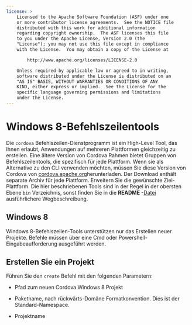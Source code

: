 ```yaml
---
license: >
    Licensed to the Apache Software Foundation (ASF) under one
    or more contributor license agreements.  See the NOTICE file
    distributed with this work for additional information
    regarding copyright ownership.  The ASF licenses this file
    to you under the Apache License, Version 2.0 (the
    "License"); you may not use this file except in compliance
    with the License.  You may obtain a copy of the License at

        http://www.apache.org/licenses/LICENSE-2.0

    Unless required by applicable law or agreed to in writing,
    software distributed under the License is distributed on an
    "AS IS" BASIS, WITHOUT WARRANTIES OR CONDITIONS OF ANY
    KIND, either express or implied.  See the License for the
    specific language governing permissions and limitations
    under the License.
---
```


# Windows 8-Befehlszeilentools

Die `cordova` Befehlszeilen-Dienstprogramm ist ein High-Level Tool, das Ihnen erlaubt, Anwendungen auf mehreren Plattformen gleichzeitig zu erstellen. Eine ältere Version von Cordova Rahmen bietet Gruppen von Befehlszeilentools, die spezifisch für jede Plattform. Wenn sie als Alternative zu den CLI verwenden möchten, müssen Sie diese Version von Cordova von [cordova.apache.org][1]herunterladen. Der Download enthält separate Archiv für jede Plattform. Erweitern Sie die gewünschte Ziel-Plattform. Die hier beschriebenen Tools sind in der Regel in der obersten Ebene `bin` Verzeichnis, sonst finden Sie in die **README** -<a href="../../../cordova/file/fileobj/fileobj.html">Datei</a> ausführlichere Wegbeschreibung.

 [1]: http://cordova.apache.org

## Windows 8

Windows 8-Befehlszeilen-Tools unterstützen nur das Erstellen neuer Projekte. Befehle müssen über eine Cmd oder Powershell-Eingabeaufforderung ausgeführt werden.

## Erstellen Sie ein Projekt

Führen Sie den `create` Befehl mit den folgenden Parametern:

*   Pfad zum neuen Cordova Windows 8 Projekt

*   Paketname, nach rückwärts-Domäne Formatkonvention. Dies ist der Standard-Namespace.

*   Projektname